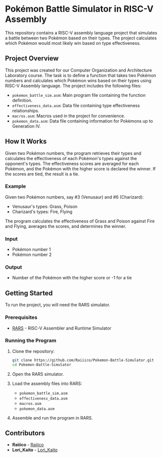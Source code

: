 # Pokémon Battle Simulator in RISC-V Assembly

This repository contains a RISC-V assembly language project that simulates a battle between two Pokémon based on their types. The project calculates which Pokémon would most likely win based on type effectiveness.

## Project Overview

This project was created for our Computer Organization and Architecture Laboratory course. The task is to define a function that takes two Pokémon numbers and calculates which Pokémon wins based on their types using RISC-V Assembly language. The project includes the following files:

- `pokemon_battle_sim.asm`: Main program file containing the function definition.
- `effectiveness_data.asm`: Data file containing type effectiveness relationships.
- `macros.asm`: Macros used in the project for convenience.
- `pokemon_data.asm`: Data file containing information for Pokémons up to Generation IV.

## How It Works

Given two Pokémon numbers, the program retrieves their types and calculates the effectiveness of each Pokémon's types against the opponent's types. The effectiveness scores are averaged for each Pokémon, and the Pokémon with the higher score is declared the winner. If the scores are tied, the result is a tie.

### Example

Given two Pokémon numbers, say #3 (Venusaur) and #6 (Charizard):

- Venusaur's types: Grass, Poison
- Charizard's types: Fire, Flying

The program calculates the effectiveness of Grass and Poison against Fire and Flying, averages the scores, and determines the winner.

### Input

- Pokémon number 1
- Pokémon number 2

### Output

- Number of the Pokémon with the higher score or -1 for a tie

## Getting Started

To run the project, you will need the RARS simulator.

### Prerequisites

- [RARS](https://github.com/TheThirdOne/rars) - RISC-V Assembler and Runtime Simulator

### Running the Program

1. Clone the repository:
    ```sh
    git clone https://github.com/Raiiico/Pokemon-Battle-Simulator.git
    cd Pokemon-Battle-Simulator
    ```

2. Open the RARS simulator.

3. Load the assembly files into RARS:
    - `pokemon_battle_sim.asm`
    - `effectiveness_data.asm`
    - `macros.asm`
    - `pokemon_data.asm`

4. Assemble and run the program in RARS.

## Contributors

- **Raiiico** - [Raiiico](https://github.com/Raiiico)
- **Lori_Kaito** - [Lori_Kaito](https://github.com/Lori-Kaito)
